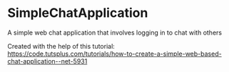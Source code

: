 # SimpleChatApplication
A simple web chat application that involves logging in to chat with others

Created with the help of this tutorial:
https://code.tutsplus.com/tutorials/how-to-create-a-simple-web-based-chat-application--net-5931
